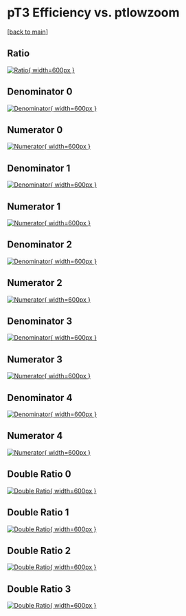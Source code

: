 # pT3 Efficiency vs. ptlowzoom

[[back to main](./)]



## Ratio

[![Ratio](../mtv/var/pT3_loweta_13_0_eff_ptlowzoom.png){ width=600px }](../mtv/var/pT3_loweta_13_0_eff_ptlowzoom.pdf)

## Denominator 0

[![Denominator](../mtv/den/pT3_loweta_13_0_eff_ptlowzoom_den0.png){ width=600px }](../mtv/den/pT3_loweta_13_0_eff_ptlowzoom_den0.pdf)

## Numerator 0

[![Numerator](../mtv/num/pT3_loweta_13_0_eff_ptlowzoom_num0.png){ width=600px }](../mtv/num/pT3_loweta_13_0_eff_ptlowzoom_num0.pdf)

## Denominator 1

[![Denominator](../mtv/den/pT3_loweta_13_0_eff_ptlowzoom_den1.png){ width=600px }](../mtv/den/pT3_loweta_13_0_eff_ptlowzoom_den1.pdf)

## Numerator 1

[![Numerator](../mtv/num/pT3_loweta_13_0_eff_ptlowzoom_num1.png){ width=600px }](../mtv/num/pT3_loweta_13_0_eff_ptlowzoom_num1.pdf)

## Denominator 2

[![Denominator](../mtv/den/pT3_loweta_13_0_eff_ptlowzoom_den2.png){ width=600px }](../mtv/den/pT3_loweta_13_0_eff_ptlowzoom_den2.pdf)

## Numerator 2

[![Numerator](../mtv/num/pT3_loweta_13_0_eff_ptlowzoom_num2.png){ width=600px }](../mtv/num/pT3_loweta_13_0_eff_ptlowzoom_num2.pdf)

## Denominator 3

[![Denominator](../mtv/den/pT3_loweta_13_0_eff_ptlowzoom_den3.png){ width=600px }](../mtv/den/pT3_loweta_13_0_eff_ptlowzoom_den3.pdf)

## Numerator 3

[![Numerator](../mtv/num/pT3_loweta_13_0_eff_ptlowzoom_num3.png){ width=600px }](../mtv/num/pT3_loweta_13_0_eff_ptlowzoom_num3.pdf)

## Denominator 4

[![Denominator](../mtv/den/pT3_loweta_13_0_eff_ptlowzoom_den4.png){ width=600px }](../mtv/den/pT3_loweta_13_0_eff_ptlowzoom_den4.pdf)

## Numerator 4

[![Numerator](../mtv/num/pT3_loweta_13_0_eff_ptlowzoom_num4.png){ width=600px }](../mtv/num/pT3_loweta_13_0_eff_ptlowzoom_num4.pdf)

## Double Ratio 0

[![Double Ratio](../mtv/ratio/pT3_loweta_13_0_eff_ptlowzoom_ratio0.png){ width=600px }](../mtv/ratio/pT3_loweta_13_0_eff_ptlowzoom_ratio0.pdf)

## Double Ratio 1

[![Double Ratio](../mtv/ratio/pT3_loweta_13_0_eff_ptlowzoom_ratio1.png){ width=600px }](../mtv/ratio/pT3_loweta_13_0_eff_ptlowzoom_ratio1.pdf)

## Double Ratio 2

[![Double Ratio](../mtv/ratio/pT3_loweta_13_0_eff_ptlowzoom_ratio2.png){ width=600px }](../mtv/ratio/pT3_loweta_13_0_eff_ptlowzoom_ratio2.pdf)

## Double Ratio 3

[![Double Ratio](../mtv/ratio/pT3_loweta_13_0_eff_ptlowzoom_ratio3.png){ width=600px }](../mtv/ratio/pT3_loweta_13_0_eff_ptlowzoom_ratio3.pdf)

